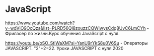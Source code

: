 # JavaScript

https://www.youtube.com/watch?v=wdViO9OcQzs&list=PLRD56Ql8zouzzCQWIwysCdq8UvC6LmCYh - Фриласер по жизни.Курс обучения JavaScript с нуля.

https://youtu.be/oSO_StIWaXM?si=YanU9rYkS8u0V6Su - Операторы JAVASCRIPT. "2"+2=22. Уроки JAVASCRIPT с нуля 2020
